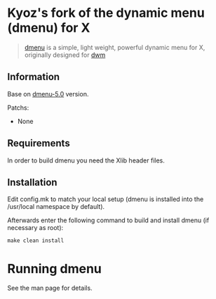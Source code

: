 # Kyoz's fork of the dynamic menu (dmenu) for X
> [dmenu](https://tools.suckless.org/dmenu/) is a simple, light weight, powerful dynamic menu for X, originally designed for [dwm](https://dwm.suckless.org/)

## Information
Base on [dmenu-5.0](https://dl.suckless.org/tools/dmenu-5.0.tar.gz) version.

Patchs:
  - None

## Requirements

In order to build dmenu you need the Xlib header files.

## Installation

Edit config.mk to match your local setup (dmenu is installed into the /usr/local namespace by default).

Afterwards enter the following command to build and install dmenu (if necessary as root):

```
make clean install
```

# Running dmenu

See the man page for details.
